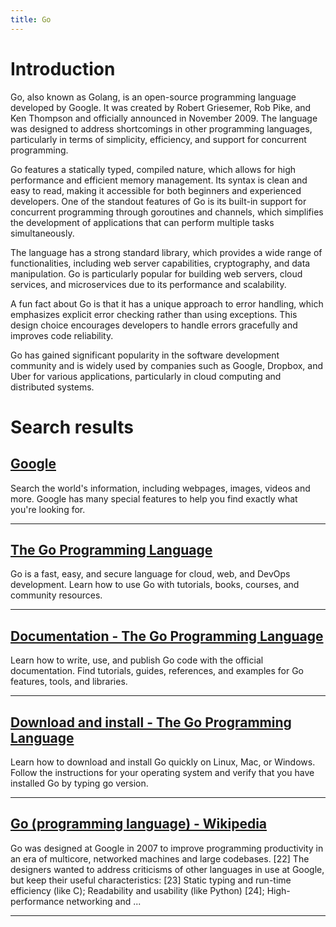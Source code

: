 ```yaml
---
title: Go
---
```


# Introduction
Go, also known as Golang, is an open-source programming language developed by Google. It was created by Robert Griesemer, Rob Pike, and Ken Thompson and officially announced in November 2009. The language was designed to address shortcomings in other programming languages, particularly in terms of simplicity, efficiency, and support for concurrent programming.

Go features a statically typed, compiled nature, which allows for high performance and efficient memory management. Its syntax is clean and easy to read, making it accessible for both beginners and experienced developers. One of the standout features of Go is its built-in support for concurrent programming through goroutines and channels, which simplifies the development of applications that can perform multiple tasks simultaneously.

The language has a strong standard library, which provides a wide range of functionalities, including web server capabilities, cryptography, and data manipulation. Go is particularly popular for building web servers, cloud services, and microservices due to its performance and scalability.

A fun fact about Go is that it has a unique approach to error handling, which emphasizes explicit error checking rather than using exceptions. This design choice encourages developers to handle errors gracefully and improves code reliability.

Go has gained significant popularity in the software development community and is widely used by companies such as Google, Dropbox, and Uber for various applications, particularly in cloud computing and distributed systems.

# Search results


## [Google](https://www.google.com/?hl=en)

Search the world's information, including webpages, images, videos and more. Google has many special features to help you find exactly what you're looking for.

---

## [The Go Programming Language](https://go.dev/)

Go is a fast, easy, and secure language for cloud, web, and DevOps development. Learn how to use Go with tutorials, books, courses, and community resources.

---

## [Documentation - The Go Programming Language](https://go.dev/doc/)

Learn how to write, use, and publish Go code with the official documentation. Find tutorials, guides, references, and examples for Go features, tools, and libraries.

---

## [Download and install - The Go Programming Language](https://go.dev/doc/install)

Learn how to download and install Go quickly on Linux, Mac, or Windows. Follow the instructions for your operating system and verify that you have installed Go by typing go version.

---

## [Go (programming language) - Wikipedia](https://en.wikipedia.org/wiki/Go_(programming_language))

Go was designed at Google in 2007 to improve programming productivity in an era of multicore, networked machines and large codebases. [22] The designers wanted to address criticisms of other languages in use at Google, but keep their useful characteristics: [23] Static typing and run-time efficiency (like C); Readability and usability (like Python) [24]; High-performance networking and ...

---


